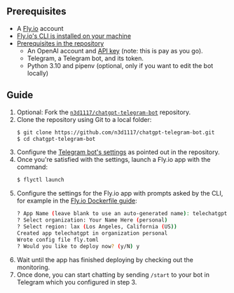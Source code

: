 
## Prerequisites

- A [Fly.io](https://fly.io) account
- [Fly.io's CLI is installed on your machine](https://fly.io/docs/flyctl/)
- [Prerequisites in the repository](https://github.com/n3d1117/chatgpt-telegram-bot#prerequisites)
    - An OpenAI account and [API key](https://help.openai.com/en/articles/4936850-where-do-i-find-my-secret-api-key) (note: this is pay as you go).
    - Telegram, a Telegram bot, and its token.
    - Python 3.10 and pipenv (optional, only if you want to edit the bot locally)

## Guide

1. Optional: Fork the [`n3d1117/chatgpt-telegram-bot`](https://github.com/n3d1117/chatgpt-telegram-bot) repository.
2. Clone the repository using Git to a local folder:
    ```bash
    $ git clone https://github.com/n3d1117/chatgpt-telegram-bot.git
    $ cd chatgpt-telegram-bot
    ```
3. Configure the [Telegram bot's settings](https://github.com/n3d1117/chatgpt-telegram-bot#configuration) as pointed out in the repository.
4. Once you're satisfied with the settings, launch a Fly.io app with the command:
    ```bash
    $ flyctl launch
    ```
5. Configure the settings for the Fly.io app with prompts asked by the CLI, for example in the [Fly.io Dockerfile guide](https://fly.io/docs/languages-and-frameworks/dockerfile/):
    ```bash
    ? App Name (leave blank to use an auto-generated name): telechatgpt
    ? Select organization: Your Name Here (personal)
    ? Select region: lax (Los Angeles, California (US))
    Created app telechatgpt in organization personal
    Wrote config file fly.toml
    ? Would you like to deploy now? (y/N) y
    
    ```
6. Wait until the app has finished deploying by checking out the monitoring.
7. Once done, you can start chatting by sending `/start` to your bot in Telegram which you configured in step 3.
